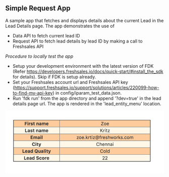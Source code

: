 ## Simple Request App
A sample app that fetches and displays details about the current Lead in the Lead Details page. The app demonstrates the use of 
- Data API to fetch current lead ID
- Request API to fetch lead details by lead ID by making a call to Freshsales API 

*Procedure to locally test the app*
- Setup your development environment with the latest version of FDK (Refer https://developers.freshsales.io/docs/quick-start/#install_the_sdk for details). Skip if FDK is setup already.
- Set your Freshsales account url and Freshsales API key (https://support.freshsales.io/support/solutions/articles/220099-how-to-find-my-api-key) in config/iparam_test_data.json. 
- Run 'fdk run' from the app directory and append '?dev=true' in the lead details page url. The app is rendered in the 'lead_entity_menu' location.

![Screenshot](app/screenshot.png)

